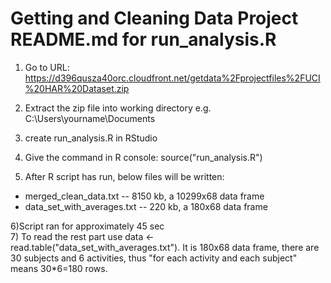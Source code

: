 Getting and Cleaning Data Project README.md for run_analysis.R
===============================================================
1) Go to URL:
https://d396qusza40orc.cloudfront.net/getdata%2Fprojectfiles%2FUCI%20HAR%20Dataset.zip

2) Extract the zip file into working directory e.g. C:\Users\yourname\Documents   
3) create run_analysis.R in RStudio  
4) Give the command in R console: source("run_analysis.R")  
5) After R script has run, below files will be written:  
  
* merged_clean_data.txt -- 8150 kb, a 10299x68 data frame
* data_set_with_averages.txt -- 220 kb, a 180x68 data frame

6)Script ran for approximately 45 sec  
7) To read the rest part use data <- read.table("data_set_with_averages.txt").  It is 180x68 data frame, there are 30 subjects and 6 activities, thus "for each activity and each subject" means 30*6=180 rows.
